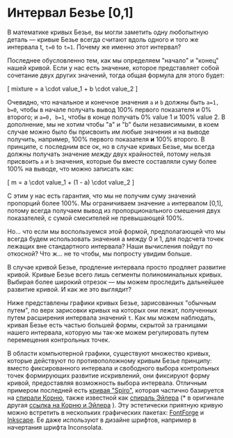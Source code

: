 # Интервал Безье [0,1]

В математике кривых Безье, вы могли заметить одну любопытную деталь — кривые Безье всегда считают вдоль одного и того же интервала t, `t=0` to `t=1`. Почему же именно этот интервал? 

Последнее обусловленно тем, как мы определяем "начало" и "конец" нашей кривой.  Если у нас есть значение, которое представляет собой сочетание двух других значений, тогда общая формула для этого будет:

\[
  mixture = a \cdot value_1 + b \cdot value_2
\]

Очевидно, что начальное и конечное значения `a` и `b` должны быть `a=1, b=0`, чтобы в начале получать вывод 100% первого показателя и 0% второго; и `a=0, b=1`, чтобы в конце получать 0% value 1 и 100% value 2. В дополнение, мы не хотим чтобы "a" и "b" были независимыми, в коем случае можно было бы присвоить им любые значения и на выводе получить, например, 100% первого показателя **и** 100% второго. В принципе, с последним все ок, но в случае кривых Безье, мы всегда должны получать значение *между* двух крайностей, потому нельзя присвоить `a` и `b` значения, которые бы вместе составляли суму более 100% на выводе, что можно записать как:

\[
  m = a \cdot value_1 + (1 - a) \cdot value_2
\]

С этим у нас есть гарантия, что мы не получим суму значений пропорций более 100%. Мы ограничиваем значение `a` интервалом [0,1], потому всегда получаем вывод из пропорционального смешения двух показателей, с сумой смесителей не превышающей 100%.

Но... что если мы воспользуемся этой формой, предполагающей что мы всегда будем использовать значения а между 0 и 1, для подсчета точек лежащих вне стандартного интервала? Наши вычисления пойдут по откосной? Что ж... не то чтобы, мы попросту увидим больше.

В случае кривой Безье, продление интервала просто продляет развитие кривой. Кривые Безье всего лишь сегменты полиноминальных кривых. Выбирая более широкий отрезок — мы можем проследить дальнейшее развитие кривой. И как же это выглядит?

Ниже представлены графики кривых Безье, зарисованных "обычным путем", по верх зарисовки кривых на которых они лежат, полученных путем расширения интервала значений `t`. Как мы можем наблюдать, кривая Безье есть частью большей формы, скрытой за границами нашего интервала, которую мы так-же можем регулировать путем перемещения контрольных точек.

<div class="figure">
<graphics-element title="Квадратный бесконечный интервал кривой Безье" src="./extended.js" data-type="quadratic"></graphics-element>
<graphics-element title="Кубический бесконечный интервал кривой Безье" src="./extended.js" data-type="cubic"></graphics-element>
</div>

В области компьютерной графики, существуют множество кривых, которые действуют по противоположному кривым Безье принципу: вместо фиксированного интервала и свободного выбора контрольных точек формирующих развитие искривлений, они фиксируют форму кривой, предоставляя возможность выбора интервала. Отличным примером последней есть [кривая "Spiro"](https://levien.com/phd/phd.html), которая частично базируется на [спирали Корню](https://ru.wikipedia.org/wiki/%D0%9A%D0%BB%D0%BE%D1%82%D0%BE%D0%B8%D0%B4%D0%B0), также известной как [спираль Эйлера](https://ru.qaz.wiki/wiki/Euler_spiral) (* в оригинале другая [ссылка на Корню и Эйлера](https://en.wikipedia.org/wiki/Euler_spiral) ). Эту эстетически  приятную кривую можно встретить в нескольких графических пакетах: [FontForge](https://fontforge.org/en-US/) и [Inkscape](https://inkscape.org). Ее даже используют в дизайне шрифтов, например в начертания шрифта Inconsolata.  

